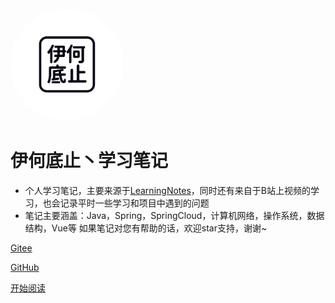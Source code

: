 <img width="180px" style="border-radius: 50%" bor src="./doc/icon/favicon2.ico">

#   伊何底止丶学习笔记

- 个人学习笔记，主要来源于[LearningNotes](https://gitee.com/moxi159753/LearningNotes)，同时还有来自于B站上视频的学习，也会记录平时一些学习和项目中遇到的问题
- 笔记主要涵盖：Java，Spring，SpringCloud，计算机网络，操作系统，数据结构，Vue等 如果笔记对您有帮助的话，欢迎star支持，谢谢~

 [Gitee](<https://gitee.com/zhou999264/zhou999264.gitee.io>)

 [GitHub](<https://github.com/zhou999264/zhou999264.github.io>)

[开始阅读](README.md)

